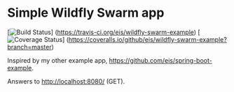 Simple Wildfly Swarm app
======================

[![Build Status](https://api.travis-ci.org/eis/wildfly-swarm-example.svg?branch=master)]
(https://travis-ci.org/eis/wildfly-swarm-example)
[![Coverage Status](http://img.shields.io/coveralls/eis/wildfly-swarm-example/master.svg)]
(https://coveralls.io/github/eis/wildfly-swarm-example?branch=master)

Inspired by my other example app, https://github.com/eis/spring-boot-example.

Answers to [http://localhost:8080/](http://localhost:8080/) (GET).

